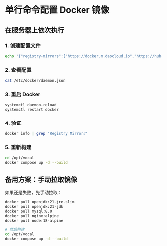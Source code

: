# 单行命令配置 Docker 镜像

## 在服务器上依次执行

### 1. 创建配置文件

```bash
echo '{"registry-mirrors":["https://docker.m.daocloud.io","https://hub-mirror.c.163.com"]}' > /etc/docker/daemon.json
```

### 2. 查看配置

```bash
cat /etc/docker/daemon.json
```

### 3. 重启 Docker

```bash
systemctl daemon-reload
systemctl restart docker
```

### 4. 验证

```bash
docker info | grep "Registry Mirrors"
```

### 5. 重新构建

```bash
cd /opt/vocal
docker compose up -d --build
```

## 备用方案：手动拉取镜像

如果还是失败，先手动拉取：

```bash
docker pull openjdk:21-jre-slim
docker pull openjdk:21-jdk
docker pull mysql:8.0
docker pull nginx:alpine
docker pull node:18-alpine

# 然后构建
cd /opt/vocal
docker compose up -d --build
```

